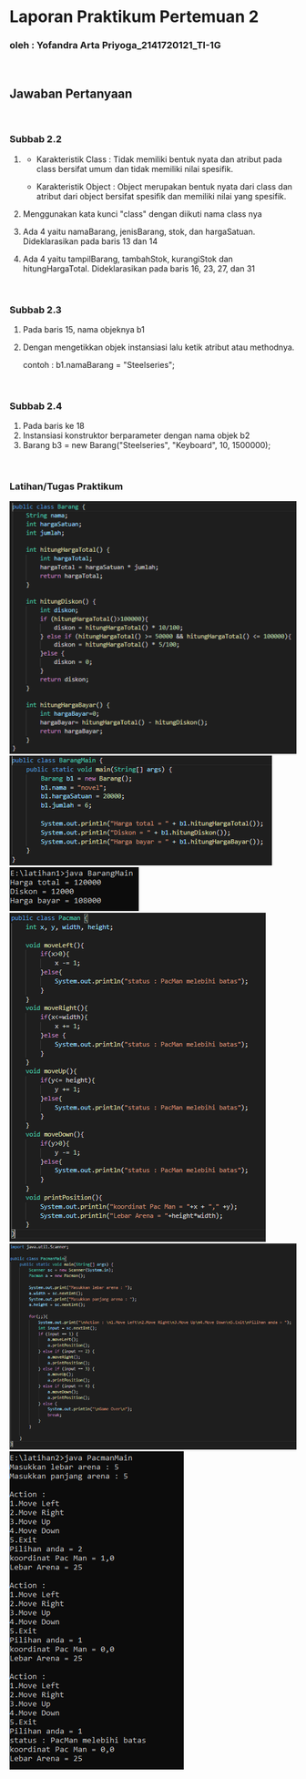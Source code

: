 # Laporan Praktikum Pertemuan 2

### oleh : Yofandra Arta Priyoga_2141720121_TI-1G  
<p> <br>

## Jawaban Pertanyaan
<p> <br>

### Subbab 2.2
1. - Karakteristik Class : Tidak memiliki bentuk nyata dan atribut pada class bersifat umum dan tidak memiliki nilai spesifik.

    - Karakteristik Object : Object merupakan bentuk nyata dari class dan atribut dari object bersifat spesifik dan memiliki nilai yang spesifik.

2. Menggunakan kata kunci "class" dengan diikuti nama class nya
3. Ada 4 yaitu namaBarang, jenisBarang, stok, dan hargaSatuan. Dideklarasikan pada baris 13 dan 14
4. Ada 4 yaitu tampilBarang, tambahStok, kurangiStok dan hitungHargaTotal. Dideklarasikan pada baris 16, 23, 27, dan 31
<p> <br>

### Subbab 2.3
1. Pada baris 15, nama objeknya b1
2. Dengan mengetikkan objek instansiasi lalu ketik atribut atau methodnya.

    contoh : b1.namaBarang = "Steelseries";
<p> <br>

### Subbab 2.4
1. Pada baris ke 18
2. Instansiasi konstruktor berparameter dengan nama objek b2
3. Barang b3 = new Barang("Steelseries", "Keyboard", 10, 1500000);
<p> <br>

### Latihan/Tugas Praktikum
<img src="img/8.png">
<img src="img/9.png">
<img src="img/10.png">
<img src="img/11.png">
<img src="img/12.png">
<img src="img/13.png">